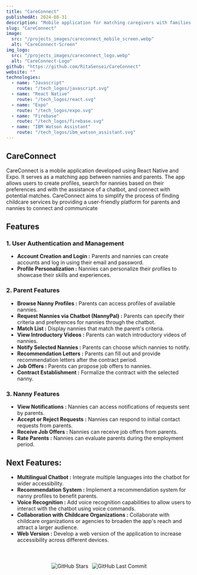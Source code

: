 ```yaml
---
title: "CareConnect"
publishedAt: 2024-08-31
description: "Mobile application for matching caregivers with families in need of care services. It provides a platform for parents to find and connect with caregivers who meet their specific needs."
slug: "CareConnect"
image:
  src: "/projects_images/careconnect_mobile_screen.webp"
  alt: "CareConnect-Screen"
img_logo:
  src: "/projects_images/careconnect_logo.webp"
  alt: "CareConnect-Logo"
github: "https://github.com/RitaSensei/CareConnect"
website: ""
technologies:
  - name: "Javascript"
    route: "/tech_logos/javascript.svg"
  - name: "React Native"
    route: "/tech_logos/react.svg"
  - name: "Expo"
    route: "/tech_logos/expo.svg"
  - name: "Firebase"
    route: "/tech_logos/firebase.svg"
  - name: "IBM Watson Assistant"
    route: "/tech_logos/ibm_watson_assistant.svg"
---
```


## CareConnect

CareConnect is a mobile application developed using React Native and Expo. It serves as a matching app between nannies and parents. The app allows users to create profiles, search for nannies based on their preferences and with the assistance of a chatbot, and connect with potential matches. CareConnect aims to simplify the process of finding childcare services by providing a user-friendly platform for parents and nannies to connect and communicate

## Features

### 1. **User Authentication and Management**

<ul style="list-style-type: disc; padding-left: 30px;">
  <li><strong>Account Creation and Login :</strong> Parents and nannies can create accounts and log in using their email and password.</li>
  <li><strong>Profile Personalization :</strong> Nannies can personalize their profiles to showcase their skills and experiences.</li>
</ul>

### 2. **Parent Features**

<ul style="list-style-type: disc; padding-left: 30px;">
  <li><strong>Browse Nanny Profiles :</strong> Parents can access profiles of available nannies.</li>
  <li><strong>Request Nannies via Chatbot (NannyPal) :</strong> Parents can specify their criteria and preferences for nannies through the chatbot.</li>
  <li><strong>Match List :</strong> Display nannies that match the parent's criteria.</li>
  <li><strong>View Introductory Videos :</strong> Parents can watch introductory videos of nannies.</li>
  <li><strong>Notify Selected Nannies :</strong> Parents can choose which nannies to notify.</li>
  <li><strong>Recommendation Letters :</strong> Parents can fill out and provide recommendation letters after the contract period.</li>
  <li><strong>Job Offers :</strong> Parents can propose job offers to nannies.</li>
  <li><strong>Contract Establishment :</strong> Formalize the contract with the selected nanny.</li>
</ul>

### 3. **Nanny Features**

<ul style="list-style-type: disc; padding-left: 30px;">
  <li><strong>View Notifications :</strong> Nannies can access notifications of requests sent by parents.</li>
  <li><strong>Accept or Reject Requests :</strong> Nannies can respond to initial contact requests from parents.</li>
  <li><strong>Receive Job Offers :</strong> Nannies can receive job offers from parents.</li>
  <li><strong>Rate Parents :</strong> Nannies can evaluate parents during the employment period.</li>
</ul>

## Next Features:

<ul style="list-style-type: disc; padding-left: 30px;">
  <li><strong>Multilingual Chatbot :</strong> Integrate multiple languages into the chatbot for wider accessibility.</li>
  <li><strong>Recommendation System :</strong> Implement a recommendation system for nanny profiles to benefit parents.</li>
  <li><strong>Voice Recognition :</strong> Add voice recognition capabilities to allow users to interact with the chatbot using voice commands.</li>
  <li><strong>Collaboration with Childcare Organizations :</strong> Collaborate with childcare organizations or agencies to broaden the app's reach and attract a larger audience.</li>
  <li><strong>Web Version :</strong> Develop a web version of the application to increase accessibility across different devices.</li>
</ul>

<div style="display: flex; justify-content: center; padding-top: 40px">
  <img src="https://img.shields.io/github/stars/RitaSensei/CareConnect" alt="GitHub Stars" style="margin-right: 10px;"/>
  <img src="https://img.shields.io/github/last-commit/RitaSensei/CareConnect" alt="GitHub Last Commit" />
</div>
